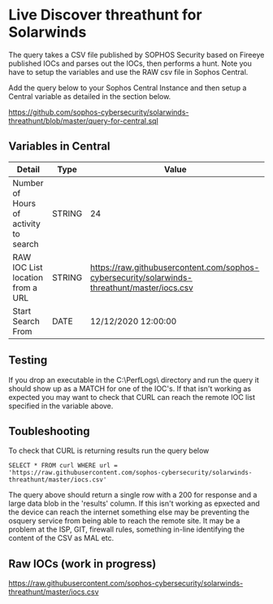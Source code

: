 # Live Discover threathunt for Solarwinds

The query takes a CSV file published by SOPHOS Security based on Fireeye published IOCs and parses out the IOCs, then performs a hunt. Note you have to setup the variables and use the RAW csv file in Sophos Central.

Add the query below to your Sophos Central Instance and then setup a Central variable as detailed in the section below. 

https://github.com/sophos-cybersecurity/solarwinds-threathunt/blob/master/query-for-central.sql

## Variables in Central

|Detail |Type  | 	Value  |   
|---|---|---|
| Number of Hours of activity to search  | STRING | 24 |  
|  RAW IOC List location from a URL|STRING|https://raw.githubusercontent.com/sophos-cybersecurity/solarwinds-threathunt/master/iocs.csv | 
|Start Search From | DATE | 12/12/2020 12:00:00 |

## Testing

If you drop an executable in the C:\PerfLogs\ directory and run the query it should show up as a MATCH for one of the IOC's. If that isn't working as expected you may want to check that CURL can reach the remote IOC list specified in the variable above.

## Toubleshooting

To check that CURL is returning results run the query below

```
SELECT * FROM curl WHERE url = 'https://raw.githubusercontent.com/sophos-cybersecurity/solarwinds-threathunt/master/iocs.csv'
```

The query above should return a single row with a 200 for response and a large data blob in the 'results' column. If this isn't working as epxected and the device can reach the internet something else may be preventing the osquery service from being able to reach the remote site.  It may be a problem at the ISP, GIT, firewall rules, something in-line identifying the content of the CSV as MAL etc.

## Raw IOCs (work in progress)

https://raw.githubusercontent.com/sophos-cybersecurity/solarwinds-threathunt/master/iocs.csv

